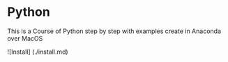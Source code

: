# Python
This is a Course of Python step by step with examples create in Anaconda over MacOS

![Install] (./install.md)
